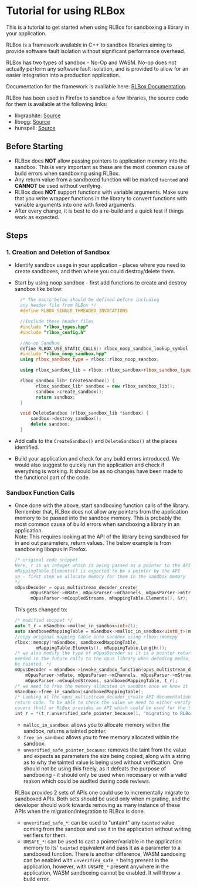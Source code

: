 ﻿# Tutorial for using RLBox

This is a tutorial to get started when using RLBox for sandboxing a library in your application. 

RLBox is a framework available in C++ to sandbox libraries aiming to provide software fault isolation without significant performance overhead.

RLBox has two types of sandbox - No-Op and WASM. No-op does not actually perform any software fault isolation, and is provided to allow for an easier integration into a production application. 

Documentation for the framework is available here: [RLBox Documentation](https://plsyssec.github.io/rlbox_sandboxing_api/sphinx/). 

RLBox has been used in Firefox to sandbox a few libraries, the source code for them is available at the following links:
* libgraphite: [Source](https://searchfox.org/mozilla-central/source/gfx/thebes/gfxFontEntry.cpp)
* libogg: [Source](https://searchfox.org/mozilla-central/source/dom/media/ogg/OggDemuxer.cpp#95)
* hunspell: [Source](https://searchfox.org/mozilla-central/source/extensions/spellcheck/hunspell/glue/RLBoxHunspell.cpp)

## Before Starting

* RLBox does **NOT** allow passing pointers to application memory into the sandbox. This is very important as these are the most common cause of build errors when sandboxing using RLBox.
* Any return value from a sandboxed function will be marked `tainted` and **CANNOT** be used without verifying.
* RLBox does **NOT** support functions with variable arguments. Make sure that you write wrapper functions in the library to convert functions with variable arguments into one with fixed arguments.
* After every change, it is best to do a re-build and a quick test if things work as expected.

## Steps

### 1. Creation and Deletion of Sandbox
* Identify sandbox usage in your application - places where you need to create sandboxes, and then where you could destroy/delete them.
* Start by using noop sandbox - first add functions to create and destroy sandbox like below:

  ```C++
    /* The macro below should be defined before including
    any header file from RLBox */
    #define RLBOX_SINGLE_THREADED_INVOCATIONS

    //Include these header files
    #include "rlbox_types.hpp"
    #include "rlbox_config.h"

	//No-op Sandbox
	define RLBOX_USE_STATIC_CALLS() rlbox_noop_sandbox_lookup_symbol
	#include "rlbox_noop_sandbox.hpp"
	using rlbox_sandbox_type = rlbox::rlbox_noop_sandbox;

	using rlbox_sandbox_lib = rlbox::rlbox_sandbox<rlbox_sandbox_type>;

	rlbox_sandbox_lib* CreateSandbox() {
		  rlbox_sandbox_lib* sandbox = new rlbox_sandbox_lib();
		  sandbox->create_sandbox();
		  return sandbox;
	}

	void DeleteSandbox (rlbox_sandbox_lib *sandbox) {
		sandbox->destroy_sandbox();
		delete sandbox;
	}
  ```
* Add calls to the `CreateSandbox()` and `DeleteSandbox()` at the places identified.
* Build your application and check for any build errors introduced. We would also suggest to quickly run the application and check if everything is working. It should be as no changes have been made to the functional part of the code.  

### Sandbox Function Calls
* Once done with the above, start sandboxing function calls of the library. Remember that, RLBox does not allow any pointers from the application memory to be passed into the sandbox memory.  This is probably the most common cause of build errors when sandboxing a library in an application.  
Note: This requires looking at the API of the library being sandboxed for in and out parameters, return values.
The below example is from sandboxing libopus in Firefox.  

  ```C++
  /* original code snippet
  Here, r is an integer which is being passed as a pointer to the API
  mMappingTable.Elements() is expected to be a pointer by the API
  so - first step we allocate memory for them in the sandbox memory
  */
  mOpusDecoder = opus_multistream_decoder_create(
        mOpusParser->mRate, mOpusParser->mChannels, mOpusParser->mStreams,
        mOpusParser->mCoupledStreams, mMappingTable.Elements(), &r);
  ```

  This gets changed to:

  ```C++
  /* modified snippet */
  auto t_r = mSandbox->malloc_in_sandbox<int>(1);
  auto sandboxedMappingTable = mSandbox->malloc_in_sandbox<uint8_t>(mMappingTable.Length());
  //copy original mapping table into sandbox using rlbox::memcpy
  rlbox::memcpy(*mSandbox, sandboxedMappingTable,
          mMappingTable.Elements(), mMappingTable.Length());
  /* we also modify the type of mOpusDecoder as it is a pointer returned that is
  needed in the future calls to the opus library when decoding media, hence it needs to
  be tainted. */
  mOpusDecoder = mSandbox->invoke_sandbox_function(opus_multistream_decoder_create,
      mOpusParser->mRate, mOpusParser->mChannels, mOpusParser->mStreams,
      mOpusParser->mCoupledStreams, sandboxedMappingTable, t_r);
  /* we need to free the memory allocated in sandbox once we know it is not needed */
  mSandbox->free_in_sandbox(sandboxedMappingTable);
  /* Looking at the opus_multistream_decoder_create API documentation, t_r is the
  return code. To be able to check the value we need to either verify it (next step
  covers that) or RLBox provides an API which could be used for the timebeing */
  int r = *(t_r.unverified_safe_pointer_because(1, "migrating to RLBox");
  ```
  * `malloc_in_sandbox`:  allows you to allocate memory within the sandbox, returns a tainted pointer.
  * `free_in_sandbox`: allows you to free memory allocated within the sandbox.
  * `unverified_safe_pointer_because`: removes the taint from the value and expects as parameters the size being copied, along with a string as to why the tainted value is being used without verification. One should not be using this freely, as it defeats the purpose of sandboxing - it should only be used when necessary or with a valid reason which could be audited during code reviews.

  RLBox provides 2 sets of APIs one could use to incrementally migrate to sandboxed APIs. Both sets should be used only when migrating, and the developer should work towards removing as many instance of these APIs when the migration/integration to RLBox is done.

  * `unverified_safe_*`: can be used to "untaint" any `tainted` value coming from the sandbox and use it in the application without writing verifiers for them.
  * `UNSAFE_*`: can be used to cast a pointer/variable in the application memory to its' `tainted` equivalent and pass it as a parameter to a sandboxed function. There is another difference, WASM sandoxing can be enabled with `unverified_safe_*` being present in the application, however, with `UNSAFE_*` present anywhere in the application, WASM sandboxing cannot be enabled. It will throw a build error.

